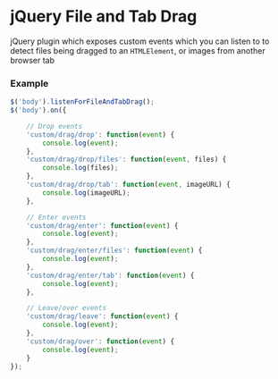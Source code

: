 # jQuery File and Tab Drag
jQuery plugin which exposes custom events which you can listen to to detect files being dragged to an `HTMLElement`, or images from another browser tab

### Example
``` javascript
$('body').listenForFileAndTabDrag();
$('body').on({

    // Drop events
    'custom/drag/drop': function(event) {
        console.log(event);
    },
    'custom/drag/drop/files': function(event, files) {
        console.log(files);
    },
    'custom/drag/drop/tab': function(event, imageURL) {
        console.log(imageURL);
    },

    // Enter events
    'custom/drag/enter': function(event) {
        console.log(event);
    },
    'custom/drag/enter/files': function(event) {
        console.log(event);
    },
    'custom/drag/enter/tab': function(event) {
        console.log(event);
    },

    // Leave/over events
    'custom/drag/leave': function(event) {
        console.log(event);
    },
    'custom/drag/over': function(event) {
        console.log(event);
    }
});
```
